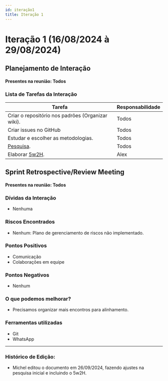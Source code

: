 ```yaml
---
id: iteração1
title: Iteração 1
---
```


# Iteração 1 (16/08/2024 à 29/08/2024)


## Planejamento de Interação
#### Presentes na reunião: Todos

###  Lista de Tarefas da Interação

|Tarefa|Responsabilidade|
|---|----|
| Criar o repositório nos padrões (Organizar wiki).|Todos|
| Criar issues no GitHub |Todos|
| Estudar e escolher as metodologias.|Todos|
| [Pesquisa](https://github.com/Projetos-de-Extensao/PBE_24.2_8002_I_MMAA/blob/main/docs/base/pesquisamercado.md). |Todos|
| Elaborar [5w2H](https://github.com/Projetos-de-Extensao/PBE_24.2_8002_I_MMAA/blob/main/docs/base/5w2h.md). |Alex|

## Sprint Retrospective/Review Meeting

#### Presentes na reunião: Todos

### Dívidas da Interação
- Nenhuma

### Riscos Encontrados

- Nenhum: Plano de gerenciamento de riscos não implementado.

### Pontos Positivos

- Comunicação
- Colaborações em equipe

### Pontos Negativos

- Nenhum

### O que podemos melhorar?
- Precisamos organizar mais encontros para alinhamento.

### Ferramentas utilizadas

- Git
- WhatsApp

---

### Histórico de Edição:
- Michel editou o documento em 26/09/2024, fazendo ajustes na pesquisa inicial e incluindo o 5w2H.
